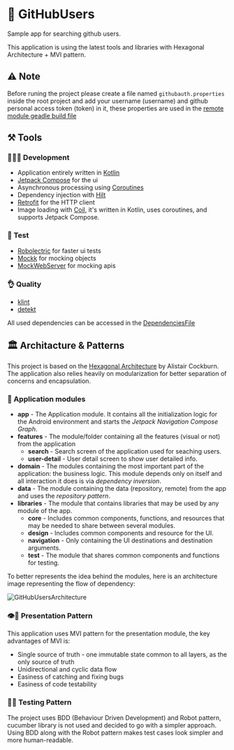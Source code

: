 # 👥 GitHubUsers
Sample app for searching github users.

This application is using the latest tools and libraries with Hexagonal Architecture + MVI pattern.

## ⚠️ Note
Before runing the project please create a file named `githubauth.properties` inside the root project and add your username (username) and github personal access token (token) in it, these properties are used in the [remote module geadle build file](https://github.com/ali-star/GitHubUsers/blob/master/data/remote/build.gradle.kts)

## ⚒️ Tools

### 🧑🏻‍💻 Development
- Application entirely written in [Kotlin](https://kotlinlang.org)
- [Jetpack Compose](https://developer.android.com/jetpack/compose) for the ui
- Asynchronous processing using [Coroutines](https://kotlin.github.io/kotlinx.coroutines/)
- Dependency injection with [Hilt](https://dagger.dev/hilt/)
- [Retrofit](https://square.github.io/retrofit/) for the HTTP client
- Image loading with [Coil](https://coil-kt.github.io/coil/), it's written in Kotlin, uses coroutines, and supports Jetpack Compose.

### 🧪 Test
- [Robolectric](http://robolectric.org/) for faster ui tests
- [Mockk](https://mockk.io/) for mocking objects
- [MockWebServer](https://github.com/square/okhttp/tree/master/mockwebserver) for mocking apis

### 👌 Quality
- [klint](https://github.com/shyiko/ktlint)
- [detekt](https://github.com/arturbosch/detekt)

All used dependencies can be accessed in the [DependenciesFile](https://github.com/ali-star/GitHubUsers/blob/master/buildSrc/src/main/java/Dependencies.kt)

## 🏛 Architacture & Patterns
This project is based on the [Hexagonal Architecture](https://alistair.cockburn.us/hexagonal-architecture/) by Alistair Cockburn. The application also relies heavily on modularization for better separation of concerns and encapsulation.

### 🧩 Application modules

* **app** - The Application module. It contains all the initialization logic for the Android
  environment and starts the _Jetpack Navigation Compose Graph_.
* **features** - The module/folder containing all the features (visual or not) from the application
  * **search** - Search screen of the application used for seaching users.
  * **user-detail** - User detail screen to show user detailed info.
* **domain** - The modules containing the most important part of the application: the business
  logic. This module depends only on itself and all interaction it does is via _dependency
  inversion_.
* **data** - The module containing the data (repository, remote) from the app and uses the _repository pattern_.
* **libraries** - The module that contains libraries that may be used by any module of the app.
  * **core** - Includes common components, functions, and resources that may be needed to share between several modules.
  * **design** - Includes common components and resource for the UI.
  * **navigation** - Only containing the UI destinations and destination arguments.
  * **test** - The module that shares common components and functions for testing.

To better represents the idea behind the modules, here is an architecture image representing the flow
of dependency:

![GitHubUsersArchitecture](https://user-images.githubusercontent.com/5895322/159545684-8b934f28-3a67-4469-a425-558a24449a44.png)

### 👁️🏁 Presentation Pattern

This application uses MVI pattern for the presentation module, the key advantages of MVI is:
- Single source of truth - one immutable state common to all layers, as the only source of truth
- Unidirectional and cyclic data flow
- Easiness of catching and fixing bugs
- Easiness of code testability

### 🧪🏁 Testing Pattern

The project uses BDD (Behaviour Driven Development) and Robot pattern, cucumber library is not used and decided to go with a simpler approach.
Using BDD along with the Robot pattern makes test cases look simpler and more human-readable.
